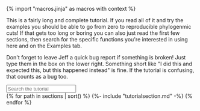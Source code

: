 {% import "macros.jinja" as macros with context %}

This is a fairly long and complete tutorial. If you read all of it and try the
examples you should be able to go from zero to reproducible phylogenmic cuts!
If that gets too long or boring you can also just read the first few sections, then
search for the specific functions you're interested in using here and on the
Examples tab.

Don't forget to leave Jeff a quick bug report if something is broken! Just type
them in the box on the lower right. Something short like "I did this and
expected this, but this happened instead" is fine. If the tutorial is
confusing, that counts as a bug too.

<input id="tutorialsearch" placeholder="Search the tutorial" id="box" type="text"/>

<div id="tutorial">
{% for path in sections | sort() %}
	  {%- include "tutorialsection.md" -%}
{% endfor %}
</div>
